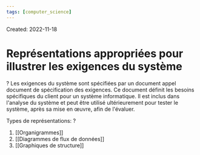 ```yaml
---
tags: [computer_science] 
---
```

Created: 2022-11-18

# Représentations appropriées pour illustrer les exigences du système
?
Les exigences du système sont spécifiées par un document appel document de spécification des exigences. Ce document définit les besoins spécifiques du client pour un système informatique. Il est inclus dans l'analyse du système et peut être utilisé ultérieurement pour tester le système, après sa mise en œuvre, afin de l'évaluer.
<!--SR:!2022-12-09,12,230-->

Types de représentations:
?
1. [[Organigrammes]]
2. [[Diagrammes de flux de données]]
3. [[Graphiques de structure]]
<!--SR:!2022-12-02,5,190-->